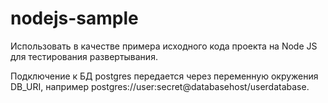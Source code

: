 # nodejs-sample

Использовать в качестве примера исходного кода проекта на Node JS для тестирования развертывания.

Подключение к БД postgres передается через переменную окружения DB_URI, например postgres://user:secret@databasehost/userdatabase.
